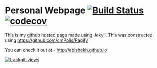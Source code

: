# Personal Webpage [![Build Status](https://travis-ci.com/abishekh/abishekh.github.io.svg?token=qJJPgyrjgoNss7XyXMyt&branch=master)](https://travis-ci.com/abishekh/abishekh.github.io) [![codecov](https://codecov.io/gh/abishekh/abishekh.github.io/branch/master/graph/badge.svg?token=1KE4Ra8Wkx)](https://codecov.io/gh/abishekh/abishekh.github.io)



This is my github hosted page made using Jekyll.
This was constructed using https://github.com/cmPolis/Pagify

You can check it out at - http://abishekh.github.io


<a href="https://trackgit.com">
<img src="https://us-central1-trackgit-analytics.cloudfunctions.net/token/ping/lgzayw41nr2zulf9npol" alt="trackgit-views" />
</a>
